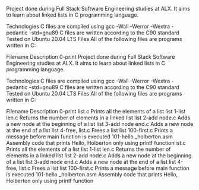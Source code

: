 Project done during Full Stack Software Engineering studies at ALX. It aims to learn about linked lists in C programming language.

Technologies
C files are compiled using gcc -Wall -Werror -Wextra -pedantic -std=gnu89
C files are written according to the C90 standard
Tested on Ubuntu 20.04 LTS
Files
All of the following files are programs written in C:

Filename	Description
0-print Project done during Full Stack Software Engineering studies at ALX. It aims to learn about linked lists in C programming language.

Technologies
C files are compiled using gcc -Wall -Werror -Wextra -pedantic -std=gnu89
C files are written according to the C90 standard
Tested on Ubuntu 20.04 LTS
Files
All of the following files are programs written in C:

Filename        Description
0-print list.c  Prints all the elements of a list list
1-list len.c    Returns the number of elements in a linked list list
2-add node.c    Adds a new node at the beginning of a list list
3-add node end.c        Adds a new node at the end of a list list
4-free, list.c  Frees a list list
100-first.c     Prints a message before main function is executed
101-hello _holberton.asm        Assembly code that prints Hello, Holberton only using printf functionlist.c	Prints all the elements of a list list
1-list len.c	Returns the number of elements in a linked list list
2-add node.c	Adds a new node at the beginning of a list list
3-add node end.c	Adds a new node at the end of a list list
4-free, list.c	Frees a list list
100-first.c	Prints a message before main function is executed
101-hello _holberton.asm	Assembly code that prints Hello, Holberton only using printf function

